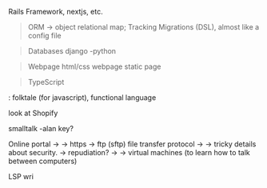 Rails Framework, nextjs, etc.
>ORM -> object relational map; 
>Tracking Migrations (DSL), almost like a config file



>Databases
django -python


>Webpage
html/css webpage
static page


>TypeScript



: folktale (for javascript), functional language


look at Shopify


smalltalk -alan key?


Online portal
-> 
-> https
-> ftp (sftp) file transfer protocol
-> 
-> tricky details about security.
-> repudiation? 
-> 
-> virtual machines (to learn how to talk between computers)


LSP
wri